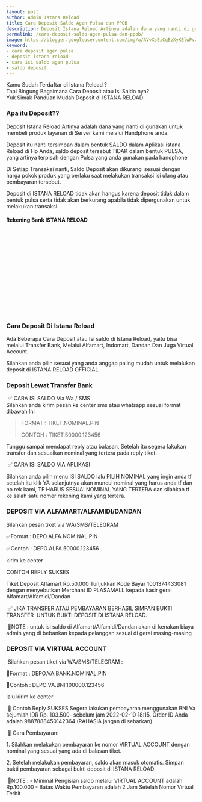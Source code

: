 ```yaml
---
layout: post
author: Admin Istana Reload
title: Cara Deposit Saldo Agen Pulsa dan PPOB
description: Deposit Istana Reload Artinya adalah dana yang nanti di gunakan untuk membeli produk layanan di Server kami melalui Handphone anda.
permalink: /cara-deposit-saldo-agen-pulsa-dan-ppob/
image: https://blogger.googleusercontent.com/img/a/AVvXsEiCqEzXyKElwPvz9B-H2SEVkkiIIYPFW6WFcOhzlzDgpo-GgK2rqLo2fcfFj-IO3DQNrfuZyKFADvnEg7DTYeivL3PRA-zADvPEf4FTyTcCOtIGOXAXfdcre0cMNfGYW2kb-0wh_OBOiW1t9uiPmgZYZfM1wrNoQNIzcBp45Ua5Wz3312H1FYZcVuxBEw=s1600
keyword: 
- cara deposit agen pulsa
- deposit istana reload
- cara isi saldo agen pulsa
- saldo deposit
---
```

<p>Kamu Sudah Terdaftar di Istana Reload ? <br />Tapi Bingung Bagaimana Cara Deposit atau Isi Saldo nya?<br />Yuk Simak Panduan Mudah Deposit di ISTANA RELOAD</p>
<h3><b>Apa itu Deposit??</b></h3>
<p>Deposit Istana Reload Artinya adalah dana yang nanti di gunakan untuk membeli produk layanan di Server kami melalui Handphone anda.</p><p>Deposit itu nanti tersimpan dalam bentuk SALDO dalam Aplikasi istana Reload di Hp Anda, saldo deposit tersebut TIDAK dalam bentuk PULSA, yang artinya terpisah dengan Pulsa yang anda gunakan pada handphone</p><p>Di Setiap Transaksi nanti, Saldo Deposit akan dikurangi sesuai dengan harga pokok produk yang berlaku saat melakukan transaksi isi ulang atau pembayaran tersebut.</p><p>Deposit di ISTANA RELOAD tidak akan hangus karena deposit tidak dalam bentuk pulsa serta tidak akan berkurang apabila tidak dipergunakan untuk melakukan transaksi.</p><h4><b>Rekening Bank ISTANA RELOAD</b></h4>
<p><br />
<script src="https://istanareload.co.id/logobca.php" type="text/javascript"></script><br />
<script src="https://istanareload.co.id/rekbca.php" type="text/javascript"></script><br />
<script src="https://istanareload.co.id/anbca.php" type="text/javascript"></script><br />
<script src="https://istanareload.co.id/logobni.php" type="text/javascript"></script><br />
<script src="https://istanareload.co.id/rekbni.php" type="text/javascript"></script><br />
<script src="https://istanareload.co.id/anbni.php" type="text/javascript"></script><br />
<script src="https://istanareload.co.id/logobri.php" type="text/javascript"></script><br />
<script src="https://istanareload.co.id/rekbri.php" type="text/javascript"></script><br />
<script src="https://istanareload.co.id/anbri.php" type="text/javascript"></script><br />
<script src="https://istanareload.co.id/logomandiri.php" type="text/javascript"></script><br />
<script src="https://istanareload.co.id/rekmandiri.php" type="text/javascript"></script><br />
<script src="https://istanareload.co.id/anmandiri.php" type="text/javascript"></script><br />
</p><h3><b>Cara Deposit Di Istana Reload</b></h3><p>Ada Beberapa Cara Deposit atau Isi saldo di Istana Reload, yaitu bisa melalui Transfer Bank, Melalui Alfamart, Indomart, Dandan Dan Juga Virtual Account.</p><p>Silahkan anda pilih sesuai yang anda anggap paling mudah untuk melalukan deposit di ISTANA RELOAD OFFICIAL.</p><h3><b>Deposit Lewat Transfer Bank</b></h3><p>&nbsp;✅ CARA ISI SALDO Via Wa / SMS<br />Silahkan anda kirim pesan ke center sms atau whatsapp sesuai format dibawah Ini<br /></p><blockquote><p>FORMAT : TIKET.NOMINAL.PIN&nbsp;
&nbsp;&nbsp;&nbsp;&nbsp;&nbsp;&nbsp;&nbsp;</p><p>CONTOH : TIKET.50000.123456&nbsp;</p></blockquote><p></p><p>Tunggu sampai mendapat reply atau balasan, Setelah itu segera lakukan transfer dan sesuaikan nominal yang tertera pada reply tiket.&nbsp;</p><p>&nbsp;✅ CARA ISI SALDO VIA&nbsp;APLIKASI&nbsp;&nbsp;</p><p>Silahkan anda pilih menu ISI SALDO lalu PILIH NOMINAL yang ingin anda tf setelah itu klik YA selanjutnya akan muncul nominal yang harus anda tf dan no rek kami, TF HARUS SESUAI NOMINAL YANG TERTERA&nbsp;dan silahkan tf ke salah satu  nomer rekening kami yang tertera.</p><h3><b>DEPOSIT VIA ALFAMART/ALFAMIDI/DANDAN</b></h3><p>Silahkan pesan tiket via WA/SMS/TELEGRAM&nbsp;</p><p>✅Format : DEPO.ALFA.NOMINAL.PIN&nbsp;&nbsp;</p><p>✅Contoh : DEPO.ALFA.50000.123456&nbsp;</p><p>kirim ke center&nbsp;</p><p>CONTOH REPLY SUKSES&nbsp;</p><p>Tiket Deposit Alfamart Rp.50.000
Tunjukkan&nbsp;Kode Bayar 1001374433081 dengan menyebutkan Merchant ID PLASAMALL kepada kasir gerai Alfamart/Alfamidi/Dandan</p><p>&nbsp;✅&nbsp;JIKA TRANSFER ATAU PEMBAYARAN BERHASIL SIMPAN BUKTI TRANSFER &nbsp;UNTUK BUKTI DEPOSIT DI ISTANA RELOAD.&nbsp;</p><p>&nbsp;📌NOTE :&nbsp;untuk isi saldo di Alfamart/Alfamidi/Dandan akan di kenakan biaya admin yang di bebankan kepada pelanggan sesuai di gerai masing-masing</p><h3><b>DEPOSIT VIA VIRTUAL ACCOUNT&nbsp;</b></h3><p>&nbsp;Silahkan pesan tiket via WA/SMS/TELEGRAM :&nbsp;</p><p>🔹Format :&nbsp;DEPO.VA.BANK.NOMINAL.PIN&nbsp;</p><p>🔹Contoh : DEPO.VA.BNI.100000.123456&nbsp;</p><p>lalu kirim ke center&nbsp;</p><p>&nbsp;📌&nbsp;Contoh Reply SUKSES
Segera lakukan pembayaran menggunakan BNI Va sejumlah IDR Rp. 103.500- sebelum jam 2022-02-10 18:15, Order ID Anda adalah 9887888450142364 (RAHASIA jangan di sebarkan)&nbsp;</p><p>&nbsp;📌 Cara Pembayaran:&nbsp;</p><p>1. Silahkan melakukan pembayaran  ke nomor VIRTUAL ACCOUNT dengan nominal yang sesuai yang ada di balasan tiket.&nbsp;</p><p>2. Setelah melakukan pembayaran, saldo akan masuk otomatis. Simpan bukti pembayaran sebagai bukti deposit di ISTANA RELOAD&nbsp;</p><p>&nbsp;📌NOTE : 
- Minimal Pengisian saldo melalui VIRTUAL ACCOUNT adalah Rp.100.000
- Batas Waktu Pembayaran adalah 2 Jam Setelah Nomor Virtual Terbit</p>
